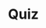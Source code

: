 ---
title: "Quiz"
passing_percentage: 70
layout: "test"
type: "test"
questions:
  - id: "q1"
    text: "What design type should be selected when importing the YAML files in Meshery?"
    type: "single-answer"
    marks: 2
    options:
      - id: "a"
        text: "Docker Compose"
      - id: "b"
        text: "Kubernetes Manifest"
        is_correct: true
      - id: "c"
        text: "Helm Chart"
  - id: "q2"
    text: "What happens when you drag and drop one design onto another in Meshery? (Select all that apply)"
    type: "multiple-answers"
    marks: 2
    options:
      - id: "a"
        text: "A merge modal appears"
        is_correct: true
      - id: "b"
        text: "The designs are combined into a single design"
        is_correct: true
      - id: "c"
        text: "The original designs are deleted"
  - id: "q3"
    text: "What is the recommended name for the merged WordPress and MySQL design?"
    type: "short_answer" 
    marks: 2
    correct_answer: "wordpress-mysql-deployment" 
---